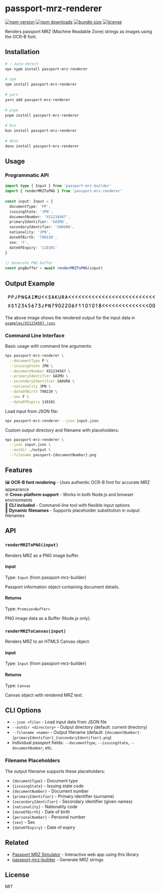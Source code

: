 # passport-mrz-renderer

<!-- automd:badges color="red" github="simochee/passport-mrz" license name="passport-mrz-renderer" bundlephobia -->

[![npm version](https://img.shields.io/npm/v/passport-mrz-renderer?color=red)](https://npmjs.com/package/passport-mrz-renderer)
[![npm downloads](https://img.shields.io/npm/dm/passport-mrz-renderer?color=red)](https://npm.chart.dev/passport-mrz-renderer)
[![bundle size](https://img.shields.io/bundlephobia/minzip/passport-mrz-renderer?color=red)](https://bundlephobia.com/package/passport-mrz-renderer)
[![license](https://img.shields.io/github/license/simochee/passport-mrz?color=red)](https://github.com/simochee/passport-mrz/blob/main/LICENSE)

<!-- /automd -->

Renders passport MRZ (Machine Readable Zone) strings as images using the OCR-B font.

## Installation

<!-- automd:pm-install name="passport-mrz-renderer" -->

```sh
# ✨ Auto-detect
npx nypm install passport-mrz-renderer

# npm
npm install passport-mrz-renderer

# yarn
yarn add passport-mrz-renderer

# pnpm
pnpm install passport-mrz-renderer

# bun
bun install passport-mrz-renderer

# deno
deno install passport-mrz-renderer
```

<!-- /automd -->

## Usage

### Programmatic API

```ts
import type { Input } from 'passport-mrz-builder'
import { renderMRZToPNG } from 'passport-mrz-renderer'

const input: Input = {
  documentType: 'PP',
  issuingState: 'JPN',
  documentNumber: 'XS1234567',
  primaryIdentifier: 'GAIMU',
  secondaryIdentifier: 'SAKURA',
  nationality: 'JPN',
  dateOfBirth: '790220',
  sex: 'F',
  dateOfExpiry: '110101'
}

// Generate PNG buffer
const pngBuffer = await renderMRZToPNG(input)
```

## Output Example

![Sample MRZ Output](examples/XS1234567-GAIMU_SAKURA.png)

The above image shows the rendered output for the input data in [`examples/XS1234567.json`](examples/XS1234567.json).

### Command Line Interface

Basic usage with command line arguments:

```bash
npx passport-mrz-renderer \
  --documentType P \
  --issuingState JPN \
  --documentNumber XS1234567 \
  --primaryIdentifier GAIMU \
  --secondaryIdentifier SAKURA \
  --nationality JPN \
  --dateOfBirth 790220 \
  --sex F \
  --dateOfExpiry 110101
```

Load input from JSON file:

```bash
npx passport-mrz-renderer --json input.json
```

Custom output directory and filename with placeholders:

```bash
npx passport-mrz-renderer \
  --json input.json \
  --outdir ./output \
  --filename passport-{documentNumber}.png
```

## Features

🖼️ **OCR-B font rendering** - Uses authentic OCR-B font for accurate MRZ appearance<br>
🌐 **Cross-platform support** - Works in both Node.js and browser environments<br>
🎯 **CLI included** - Command-line tool with flexible input options<br>
📄 **Dynamic filenames** - Supports placeholder substitution in output filenames

## API

### `renderMRZToPNG(input)`

Renders MRZ as a PNG image buffer.

#### input

Type: `Input` (from passport-mrz-builder)

Passport information object containing document details.

#### Returns

Type: `Promise<Buffer>`

PNG image data as a Buffer (Node.js only).

### `renderMRZToCanvas(input)`

Renders MRZ to an HTML5 Canvas object.

#### input

Type: `Input` (from passport-mrz-builder)

#### Returns

Type: `Canvas`

Canvas object with rendered MRZ text.

## CLI Options

- `--json <file>` - Load input data from JSON file
- `--outdir <directory>` - Output directory (default: current directory)
- `--filename <name>` - Output filename (default: `{documentNumber}-{primaryIdentifier}_{secondaryIdentifier}.png`)
- Individual passport fields: `--documentType`, `--issuingState`, `--documentNumber`, etc.

### Filename Placeholders

The output filename supports these placeholders:
- `{documentType}` - Document type
- `{issuingState}` - Issuing state code
- `{documentNumber}` - Document number
- `{primaryIdentifier}` - Primary identifier (surname)
- `{secondaryIdentifier}` - Secondary identifier (given names)
- `{nationality}` - Nationality code
- `{dateOfBirth}` - Date of birth
- `{personalNumber}` - Personal number
- `{sex}` - Sex
- `{dateOfExpiry}` - Date of expiry

## Related

- [Passport MRZ Simulator](https://passport-mrz.simochee.net) - Interactive web app using this library
- [passport-mrz-builder](https://github.com/simochee/passport-mrz/tree/main/packages/builder) - Generate MRZ strings

## License

MIT
